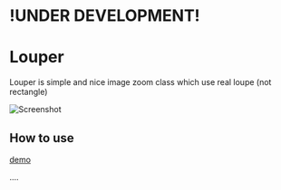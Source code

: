 !UNDER DEVELOPMENT!
===================


Louper
======
Louper is simple and nice image zoom class which use real loupe (not rectangle)

![Screenshot](http://mifjs.net/assets/images/...........jpg)

How to use
----------

[demo](http://mifjs.net/misc/louper/)

....